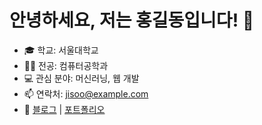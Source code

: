 # 안녕하세요, 저는 홍길동입니다! 👋

- 🎓 학교: 서울대학교
- 🧑‍🎓 전공: 컴퓨터공학과
- 💻 관심 분야: 머신러닝, 웹 개발
- 📫 연락처: jisoo@example.com
- 🔗 [블로그](https://yourblog.com) | [포트폴리오](https://portfolio.com)
